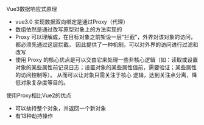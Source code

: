 Vue3数据响应式原理

* vue3.0 实现数据双向绑定是通过Proxy（代理）
* 数组依然是通过改写原型对象上的方法实现的
* Proxy 可以理解成，在目标对象之前架设一层“拦截”，外界对该对象的访问，都必须先通过这层拦截， 因此提供了一种机制，可以对外界的访问进行过滤和改写
* 使用 Proxy 的核心优点是可以交由它来处理一些非核心逻辑（如：读取或设置对象的某些属性前记录日志；设置对象的某些属性值前，需要验证；某些属性的访问控制等）。 从而可以让对象只需关注于核心 逻辑，达到关注点分离，降低对象复杂度等目的。

使用Proxy相比Vue2的优点

* 可以劫持整个对象，并返回一个新对象
*  有13种劫持操作